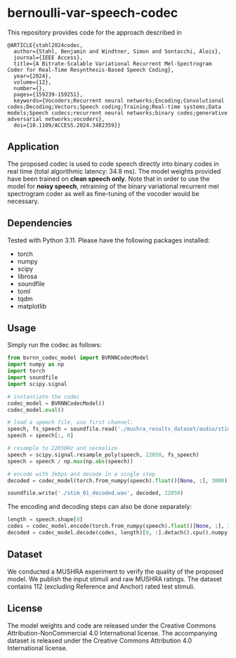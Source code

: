 # bernoulli-var-speech-codec

This repository provides code for the approach described in

```
@ARTICLE{stahl2024codec,
  author={Stahl, Benjamin and Windtner, Simon and Sontacchi, Alois},
  journal={IEEE Access}, 
  title={A Bitrate-Scalable Variational Recurrent Mel-Spectrogram Coder for Real-Time Resynthesis-Based Speech Coding}, 
  year={2024},
  volume={12},
  number={},
  pages={159239-159251},
  keywords={Vocoders;Recurrent neural networks;Encoding;Convolutional codes;Decoding;Vectors;Speech coding;Training;Real-time systems;Data models;Speech codecs;recurrent neural networks;binary codes;generative adversarial networks;vocoders},
  doi={10.1109/ACCESS.2024.3482359}}
```

## Application
The proposed codec is used to code speech directly into binary codes in real time (total algorithmic latency: 34.8 ms). The model weights provided have been trained on **clean speech only**. Note that in order to use the model for **noisy speech**, retraining of the binary variational recurrent mel spectrogram coder as well as fine-tuning of the vocoder would be necessary.


## Dependencies
Tested with Python 3.11. Please have the following packages installed:

- torch
- numpy
- scipy
- librosa
- soundfile
- toml
- tqdm
- matplotlib

## Usage

Simply run the codec as follows:

```python
from bvrnn_codec_model import BVRNNCodecModel
import numpy as np
import torch
import soundfile
import scipy.signal

# instantiate the codec
codec_model = BVRNNCodecModel()
codec_model.eval()

# load a speech file, use first channel:
speech, fs_speech = soundfile.read('./mushra_results_dataset/audio/stim_01/ref.wav', always_2d=True)
speech = speech[:, 0]

# resample to 22050Hz and normalize
speech = scipy.signal.resample_poly(speech, 22050, fs_speech)
speech = speech / np.max(np.abs(speech))

# encode with 3kbps and decode in a single step
decoded = codec_model(torch.from_numpy(speech).float()[None, :], 3000)[0, :].detach().cpu().numpy()

soundfile.write('./stim_01_decoded.wav', decoded, 22050)
```

The encoding and decoding steps can also be done separately:
```python
length = speech.shape[0]
codes = codec_model.encode(torch.from_numpy(speech).float()[None, :], 3000)
decoded = codec_model.decode(codes, length)[0, :].detach().cpu().numpy()
```

## Dataset
We conducted a MUSHRA experiment to verify the quality of the proposed model.
We publish the input stimuli and raw MUSHRA ratings. The dataset contains 112 (excluding Reference and Anchor) rated test stimuli.

## License
The model weights and code are released under the Creative Commons Attribution-NonCommercial 4.0 International license. The accompanying dataset is released under the Creative Commons Attribution 4.0 International license.
 
